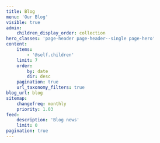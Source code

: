 ```yaml
---
title: Blog
menu: 'Our Blog'
visible: true
admin:
    children_display_order: collection
hero_classes: 'page-header page-header--single page-hero'
content:
    items:
        - '@self.children'
    limit: 7
    order:
        by: date
        dir: desc
    pagination: true
    url_taxonomy_filters: true
blog_url: blog
sitemap:
    changefreq: monthly
    priority: 1.03
feed:
    description: 'Blog news'
    limit: 0
pagination: true
---
```


